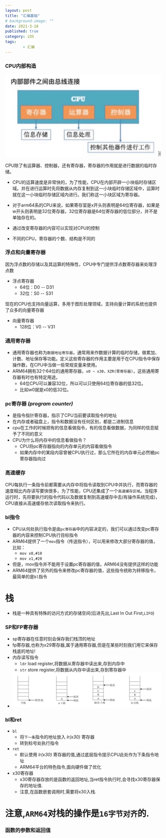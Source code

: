 ```yaml
---
layout: post
title: "汇编基础"
# background-image: ""
date: 2021-3-18
published: true
category: iOS
tags:
        - 汇编
---
```


### CPU内部构造  
![CPU内部构造](https://raw.githubusercontent.com/wandyf/wandyf.github.io/master/assets/img/2021031801.jpg)  

CPU除了有运算器、控制器，还有寄存器，寄存器的作用就是进行数据的临时存储。
- CPU的运算速度是非常快的，为了性能，CPU在内部开辟一小块临时存储区域。并在进行运算时先将数据从内存复制到这一小块临时存储区域中，运算时就在这一小块临时存储区域内进行。我们称这一小块区域为寄存器。 
- 对于arm64系的CPU来说，如果寄存室是x开头则表明是64位寄存器，如果是w开头则表明是32位寄存器，32位寄存器是64位寄存器的低位部分，并不是单独存在的。

- 通过改变寄存器的内容可以实现对CPU的控制
- 不同的CPU，寄存器的个数、结构是不同的

### 浮点和向量寄存器

因为浮点数的存储以及其运算的特殊性，CPU中专门提供浮点数寄存器来处理浮点数
- 浮点寄存器
  - 64位：D0 -- D31  
  - 32位：S0 -- S31  
  
现在的CPU也支持向量运算，多用于图形处理领域，支持向量计算的系统也提供了众多的向量寄存器
- 向量寄存器
  - 128位：V0 -- V31  
  
### 通用寄存器  
- 通用寄存器也称为`数据地址寄存器`，通常用来作数据计算的临时存储，做累加、计数、地址保存等功能。定义这些寄存器的作用主要是用于在CPU指令中保存操作数，在CPU中当做一些常规变量来使用。
- ARM64拥有32个64位的通用寄存器，`x0 ~ x30，XZR(零寄存器)`，这些通用寄存器有时也有特定用途。
  - 64位CPU可以兼容32位，所以可以只使用64位寄存器的低32位。
  - 比如w0就是x0的低32位。  

### pc寄存器 *(program counter)*
- 是指令指针寄存器，指示了CPU当前要读取指令的地址
- 在内存或者磁盘上，指令和数据没有任何区别，都是二进制信息
- cpu在工作的时候把有的信息看做指令，有的信息看做数据，为同样的信息赋予了不同的意义
- CPU为什么将内存中的信息看做指令？
  - CPU将pc寄存器指向的内存单元的内容看做指令
  - 如果内存中的某段内容曾被CPU执行过，那么它所在的内存单元必然被pc寄存器指向过  
  
### 高速缓存
CPU每执行一条指令前都需要从内存中将指令读取到CPU中并执行，而寄存器的速度相比内存读写要快很多，为了性能，CPU还集成了一个`高速缓存区域`。当程序运行时，先将要执行的指令代码以及数据复制到高速缓存中去(有操作系统完成)，CPU直接从高速缓存依次读取指令来执行。  

### bl指令
- CPU从何处执行指令是由`pc寄存器`中的内容决定的，我们可以通过改变pc寄存器的内容来控制CPU执行目标指令
- ARM64提供了一个`mov`指令（传送指令），可以用来修改大部分寄存器的值，比如：
  - `mov x0,#10`
  - `mov x1,#20`  
- 但是，mov指令并不能用于设置pc寄存器的值，ARM64没有提供这样的功能
- ARM64提供了另外的指令来修改pc寄存器的值，这些指令统称为转移指令，最简单的是`bl`指令  

# 栈
- 栈是一种具有特殊的访问方式的存储空间(后进先出,Last In Out First,`LIFO`)

### SP和FP寄存器
- sp寄存器在任意时刻会保存我们栈顶的地址
- fp寄存器,也称为x29寄存器,属于通用寄存器,但是在某些时刻我们用它来保存栈底的地址!
- 内存读写指令
  - `ldr` load register,将数据从寄存器中读出来,存到内存中
  - `str` store register,将数据从内存中读出来,存到寄存器中
- ![栈](https://raw.githubusercontent.com/wandyf/wandyf.github.io/master/assets/img/2021031802.jpg)  


### bl和ret  

- `bl`
  - 将`下一条`指令的地址放入 *lr(x30)* 寄存器
  - 转到标号处执行指令
- `ret`
  - 默认使用 *lr(x30)* 寄存器的值,通过底层指令提示CPU此处作为下条指令地址
  - ARM64平台的特色指令,面向硬件做了优化
- x30寄存器
  - x30寄存器存放的是函数的返回地址,当ret指令执行时,会寻找x30寄存器保存的地址值.
  - 注意,在函数嵌套调用时,需要将x30入栈.  


# 注意,`ARM64`对栈的操作是`16字节对齐`的.
  
### 函数的参数和返回值  
